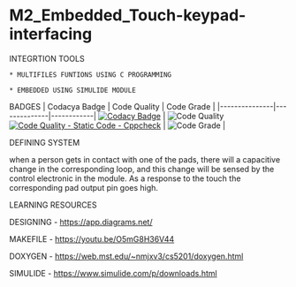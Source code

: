# M2_Embedded_Touch-keypad-interfacing

INTEGRTION TOOLS

    * MULTIFILES FUNTIONS USING C PROGRAMMING
    
    * EMBEDDED USING SIMULIDE MODULE

BADGES
| Codacya Badge | Code Quality | Code Grade | 
|---------------|--------------|------------|
[![Codacy Badge](https://api.codacy.com/project/badge/Grade/8f2b772965184c4087114c5a3bf10c21)](https://app.codacy.com/gh/vanisreekathirvel/M2_Touch_keypad_interfacing?utm_source=github.com&utm_medium=referral&utm_content=vanisreekathirvel/M2_Touch_keypad_interfacing&utm_campaign=Badge_Grade_Settings)
 | ![Code Quality](https://api.codiga.io/project/29818/score/svg)[![Code Quality - Static Code - Cppcheck](https://github.com/hamsaveni2016/M1_Previous-Project_Library-Mangment/actions/workflows/cppcheck.yml/badge.svg)](https://github.com/vanisreekathirvel/M2_Embedded_Touch-keypad-interfacing/actions/workflows/cppcheck.yml) | ![Code Grade](https://api.codiga.io/project/29818/status/svg) | 

DEFINING SYSTEM

when a person gets in contact with one of the pads, there will a capacitive change in the corresponding loop, and this change will be sensed by the control electronic in the module. As a response to the touch the corresponding pad output pin goes high.
   
LEARNING RESOURCES

   DESIGNING - https://app.diagrams.net/
   
   MAKEFILE - https://youtu.be/O5mG8H36V44
   
   DOXYGEN - https://web.mst.edu/~nmjxv3/cs5201/doxygen.html
   
   SIMULIDE - https://www.simulide.com/p/downloads.html
